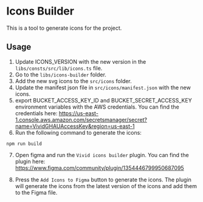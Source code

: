 # Icons Builder

This is a tool to generate icons for the project.


## Usage

1. Update ICONS_VERSION with the new version in the `libs/consts/src/lib/icons.ts` file.
2. Go to the `libs/icons-builder` folder.
3. Add the new svg icons to the `src/icons` folder.
4. Update the manifest json file in `src/icons/manifest.json` with the new icons.
5. export BUCKET_ACCESS_KEY_ID and BUCKET_SECRET_ACCESS_KEY environment variables with the AWS credentials.
You can find the credentials here: https://us-east-1.console.aws.amazon.com/secretsmanager/secret?name=VividGHAUAccessKey&region=us-east-1
6. Run the following command to generate the icons:

```
npm run build
```

7. Open figma and run the `Vivid icons builder` plugin. 
You can find the plugin here: https://www.figma.com/community/plugin/1354446799950687095

8. Press the `Add Icons to Figma` button to generate the icons. 
The plugin will generate the icons from the latest version of the icons and add them to the Figma file.